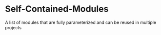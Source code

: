 # Self-Contained-Modules
A list of modules that are fully parameterized and can be reused in multiple projects
